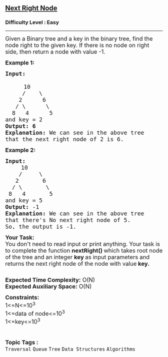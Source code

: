 <h2><a href="https://www.geeksforgeeks.org/problems/next-right-node/1?page=3&category=Tree&sortBy=difficulty">Next Right Node</a></h2><h3>Difficulty Level : Easy</h3><hr><div class="problems_problem_content__Xm_eO"><p><span style="font-size:18px">Given a Binary tree and a key in the binary tree, find the node right to the given key. If there is no node on right side, then return a node with value -1.</span></p>

<p><strong><span style="font-size:18px">Example 1:</span></strong></p>

<pre><strong><span style="font-size:18px">Input:

</span></strong>       <span style="font-size:18px">10
&nbsp;    /    \
&nbsp;   2      6
&nbsp;  / \      \
&nbsp; 8   4      5
and key = 2</span>
<strong><span style="font-size:18px">Output: 6</span></strong>
<strong><span style="font-size:18px">Explanation: </span></strong><span style="font-size:18px">We can see in the above tree</span>
<span style="font-size:18px">that the next right node of 2 is 6.</span></pre>

<p><strong><span style="font-size:18px">Example 2:</span></strong></p>

<pre><strong><span style="font-size:18px">Input:</span></strong>
      <span style="font-size:18px">10
&nbsp;   /     \
&nbsp;  2       6
&nbsp; / \       \
&nbsp;8   4       5
and key = 5</span>
<strong><span style="font-size:18px">Output: </span></strong><span style="font-size:18px">-1
</span><strong><span style="font-size:18px">Explanation: </span></strong><span style="font-size:18px">We can see in the above tree</span> 
<span style="font-size:18px">that there's No next right node of 5.
So, the output is -1.</span>
</pre>

<p><span style="font-size:18px"><strong>Your Task:</strong><br>
You don't need to read input or print anything. Your task is to complete the function&nbsp;<strong>nextRight()&nbsp;</strong>which takes root node of the tree and an integer <strong>key </strong>as input parameters and returns the next right node of the node with value<strong> key.</strong>&nbsp;</span></p>

<p><br>
<span style="font-size:18px"><strong>Expected Time Complexity:</strong>&nbsp;O(N)<br>
<strong>Expected Auxiliary Space:</strong>&nbsp;O(N)</span></p>

<p><span style="font-size:18px"><strong>Constraints:</strong><br>
1&lt;=N&lt;=10<sup>3</sup><br>
1&lt;=data of node&lt;=10<sup>3</sup><br>
1&lt;=key&lt;=10<sup>3</sup></span></p>
</div><br><p><span style=font-size:18px><strong>Topic Tags : </strong><br><code>Traversal</code>&nbsp;<code>Queue</code>&nbsp;<code>Tree</code>&nbsp;<code>Data Structures</code>&nbsp;<code>Algorithms</code>&nbsp;